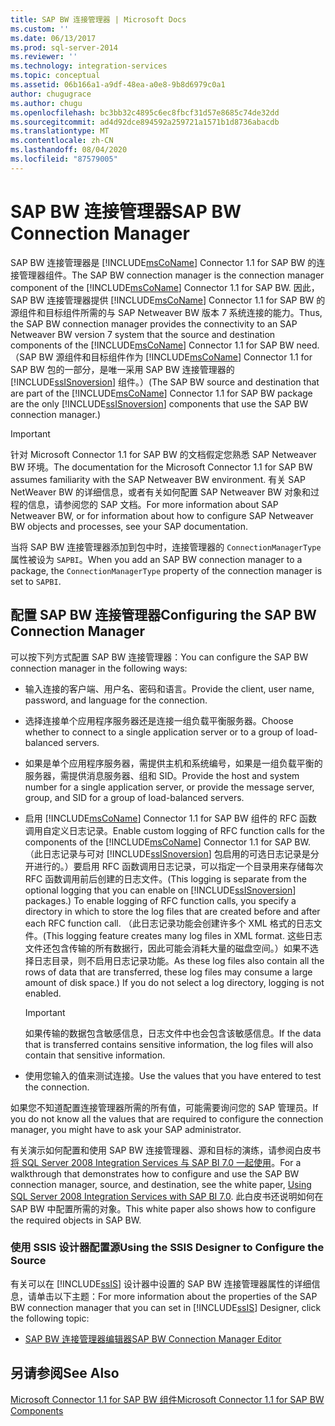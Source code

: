 ```yaml
---
title: SAP BW 连接管理器 | Microsoft Docs
ms.custom: ''
ms.date: 06/13/2017
ms.prod: sql-server-2014
ms.reviewer: ''
ms.technology: integration-services
ms.topic: conceptual
ms.assetid: 06b166a1-a9df-48ea-a0e8-9b8d6979c0a1
author: chugugrace
ms.author: chugu
ms.openlocfilehash: bc3bb32c4895c6ec8fbcf31d57e8685c74de32dd
ms.sourcegitcommit: ad4d92dce894592a259721a1571b1d8736abacdb
ms.translationtype: MT
ms.contentlocale: zh-CN
ms.lasthandoff: 08/04/2020
ms.locfileid: "87579005"
---
```

# <a name="sap-bw-connection-manager"></a><span data-ttu-id="f2ac4-102">SAP BW 连接管理器</span><span class="sxs-lookup"><span data-stu-id="f2ac4-102">SAP BW Connection Manager</span></span>
  <span data-ttu-id="f2ac4-103">SAP BW 连接管理器是 [!INCLUDE[msCoName](../../includes/msconame-md.md)] Connector 1.1 for SAP BW 的连接管理器组件。</span><span class="sxs-lookup"><span data-stu-id="f2ac4-103">The SAP BW connection manager is the connection manager component of the [!INCLUDE[msCoName](../../includes/msconame-md.md)] Connector 1.1 for SAP BW.</span></span> <span data-ttu-id="f2ac4-104">因此，SAP BW 连接管理器提供 [!INCLUDE[msCoName](../../includes/msconame-md.md)] Connector 1.1 for SAP BW 的源组件和目标组件所需的与 SAP Netweaver BW 版本 7 系统连接的能力。</span><span class="sxs-lookup"><span data-stu-id="f2ac4-104">Thus, the SAP BW connection manager provides the connectivity to an SAP Netweaver BW version 7 system that the source and destination components of the [!INCLUDE[msCoName](../../includes/msconame-md.md)] Connector 1.1 for SAP BW need.</span></span> <span data-ttu-id="f2ac4-105">（SAP BW 源组件和目标组件作为 [!INCLUDE[msCoName](../../includes/msconame-md.md)] Connector 1.1 for SAP BW 包的一部分，是唯一采用 SAP BW 连接管理器的 [!INCLUDE[ssISnoversion](../../includes/ssisnoversion-md.md)] 组件。）</span><span class="sxs-lookup"><span data-stu-id="f2ac4-105">(The SAP BW source and destination that are part of the [!INCLUDE[msCoName](../../includes/msconame-md.md)] Connector 1.1 for SAP BW package are the only [!INCLUDE[ssISnoversion](../../includes/ssisnoversion-md.md)] components that use the SAP BW connection manager.)</span></span>  
  
> [!IMPORTANT]  
>  <span data-ttu-id="f2ac4-106">针对 Microsoft Connector 1.1 for SAP BW 的文档假定您熟悉 SAP Netweaver BW 环境。</span><span class="sxs-lookup"><span data-stu-id="f2ac4-106">The documentation for the Microsoft Connector 1.1 for SAP BW assumes familiarity with the SAP Netweaver BW environment.</span></span> <span data-ttu-id="f2ac4-107">有关 SAP NetWeaver BW 的详细信息，或者有关如何配置 SAP Netweaver BW 对象和过程的信息，请参阅您的 SAP 文档。</span><span class="sxs-lookup"><span data-stu-id="f2ac4-107">For more information about SAP Netweaver BW, or for information about how to configure SAP Netweaver BW objects and processes, see your SAP documentation.</span></span>  
  
 <span data-ttu-id="f2ac4-108">当将 SAP BW 连接管理器添加到包中时，连接管理器的 `ConnectionManagerType` 属性被设为 `SAPBI`。</span><span class="sxs-lookup"><span data-stu-id="f2ac4-108">When you add an SAP BW connection manager to a package, the `ConnectionManagerType` property of the connection manager is set to `SAPBI`.</span></span>  
  
## <a name="configuring-the-sap-bw-connection-manager"></a><span data-ttu-id="f2ac4-109">配置 SAP BW 连接管理器</span><span class="sxs-lookup"><span data-stu-id="f2ac4-109">Configuring the SAP BW Connection Manager</span></span>  
 <span data-ttu-id="f2ac4-110">可以按下列方式配置 SAP BW 连接管理器：</span><span class="sxs-lookup"><span data-stu-id="f2ac4-110">You can configure the SAP BW connection manager in the following ways:</span></span>  
  
-   <span data-ttu-id="f2ac4-111">输入连接的客户端、用户名、密码和语言。</span><span class="sxs-lookup"><span data-stu-id="f2ac4-111">Provide the client, user name, password, and language for the connection.</span></span>  
  
-   <span data-ttu-id="f2ac4-112">选择连接单个应用程序服务器还是连接一组负载平衡服务器。</span><span class="sxs-lookup"><span data-stu-id="f2ac4-112">Choose whether to connect to a single application server or to a group of load-balanced servers.</span></span>  
  
-   <span data-ttu-id="f2ac4-113">如果是单个应用程序服务器，需提供主机和系统编号，如果是一组负载平衡的服务器，需提供消息服务器、组和 SID。</span><span class="sxs-lookup"><span data-stu-id="f2ac4-113">Provide the host and system number for a single application server, or provide the message server, group, and SID for a group of load-balanced servers.</span></span>  
  
-   <span data-ttu-id="f2ac4-114">启用 [!INCLUDE[msCoName](../../includes/msconame-md.md)] Connector 1.1 for SAP BW 组件的 RFC 函数调用自定义日志记录。</span><span class="sxs-lookup"><span data-stu-id="f2ac4-114">Enable custom logging of RFC function calls for the components of the [!INCLUDE[msCoName](../../includes/msconame-md.md)] Connector 1.1 for SAP BW.</span></span> <span data-ttu-id="f2ac4-115">（此日志记录与可对 [!INCLUDE[ssISnoversion](../../includes/ssisnoversion-md.md)] 包启用的可选日志记录是分开进行的。）要启用 RFC 函数调用日志记录，可以指定一个目录用来存储每次 RFC 函数调用前后创建的日志文件。</span><span class="sxs-lookup"><span data-stu-id="f2ac4-115">(This logging is separate from the optional logging that you can enable on [!INCLUDE[ssISnoversion](../../includes/ssisnoversion-md.md)] packages.) To enable logging of RFC function calls, you specify a directory in which to store the log files that are created before and after each RFC function call.</span></span> <span data-ttu-id="f2ac4-116">（此日志记录功能会创建许多个 XML 格式的日志文件。</span><span class="sxs-lookup"><span data-stu-id="f2ac4-116">(This logging feature creates many log files in XML format.</span></span> <span data-ttu-id="f2ac4-117">这些日志文件还包含传输的所有数据行，因此可能会消耗大量的磁盘空间。）如果不选择日志目录，则不启用日志记录功能。</span><span class="sxs-lookup"><span data-stu-id="f2ac4-117">As these log files also contain all the rows of data that are transferred, these log files may consume a large amount of disk space.) If you do not select a log directory, logging is not enabled.</span></span>  
  
    > [!IMPORTANT]  
    >  <span data-ttu-id="f2ac4-118">如果传输的数据包含敏感信息，日志文件中也会包含该敏感信息。</span><span class="sxs-lookup"><span data-stu-id="f2ac4-118">If the data that is transferred contains sensitive information, the log files will also contain that sensitive information.</span></span>  
  
-   <span data-ttu-id="f2ac4-119">使用您输入的值来测试连接。</span><span class="sxs-lookup"><span data-stu-id="f2ac4-119">Use the values that you have entered to test the connection.</span></span>  
  
 <span data-ttu-id="f2ac4-120">如果您不知道配置连接管理器所需的所有值，可能需要询问您的 SAP 管理员。</span><span class="sxs-lookup"><span data-stu-id="f2ac4-120">If you do not know all the values that are required to configure the connection manager, you might have to ask your SAP administrator.</span></span>  
  
 <span data-ttu-id="f2ac4-121">有关演示如何配置和使用 SAP BW 连接管理器、源和目标的演练，请参阅白皮书 [将 SQL Server 2008 Integration Services 与 SAP BI 7.0 一起使用](https://go.microsoft.com/fwlink/?LinkID=137090)。</span><span class="sxs-lookup"><span data-stu-id="f2ac4-121">For a walkthrough that demonstrates how to configure and use the SAP BW connection manager, source, and destination, see the white paper, [Using SQL Server 2008 Integration Services with SAP BI 7.0](https://go.microsoft.com/fwlink/?LinkID=137090).</span></span> <span data-ttu-id="f2ac4-122">此白皮书还说明如何在 SAP BW 中配置所需的对象。</span><span class="sxs-lookup"><span data-stu-id="f2ac4-122">This white paper also shows how to configure the required objects in SAP BW.</span></span>  
  
### <a name="using-the-ssis-designer-to-configure-the-source"></a><span data-ttu-id="f2ac4-123">使用 SSIS 设计器配置源</span><span class="sxs-lookup"><span data-stu-id="f2ac4-123">Using the SSIS Designer to Configure the Source</span></span>  
 <span data-ttu-id="f2ac4-124">有关可以在 [!INCLUDE[ssIS](../../includes/ssis-md.md)] 设计器中设置的 SAP BW 连接管理器属性的详细信息，请单击以下主题：</span><span class="sxs-lookup"><span data-stu-id="f2ac4-124">For more information about the properties of the SAP BW connection manager that you can set in [!INCLUDE[ssIS](../../includes/ssis-md.md)] Designer, click the following topic:</span></span>  
  
-   [<span data-ttu-id="f2ac4-125">SAP BW 连接管理器编辑器</span><span class="sxs-lookup"><span data-stu-id="f2ac4-125">SAP BW Connection Manager Editor</span></span>](../sap-bw-connection-manager-editor.md)  
  
## <a name="see-also"></a><span data-ttu-id="f2ac4-126">另请参阅</span><span class="sxs-lookup"><span data-stu-id="f2ac4-126">See Also</span></span>  
 [<span data-ttu-id="f2ac4-127">Microsoft Connector 1.1 for SAP BW 组件</span><span class="sxs-lookup"><span data-stu-id="f2ac4-127">Microsoft Connector 1.1 for SAP BW Components</span></span>](../microsoft-connector-for-sap-bw-components.md)  
  
  

